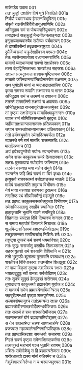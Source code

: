 मार्कण्डेय उवाच	001  
ततः क्रुद्धो दशग्रीवः प्रिये पुत्रे निपातिते	001a  
निर्ययौ रथमास्थाय हेमरत्नविभूषितम्	001c  
संवृतो राक्षसैर्घोरैर्विविधायुधपाणिभिः	002a  
अभिदुद्राव रामं स पोथयन्हरियूथपान्	002c  
तमाद्रवन्तं सङ्क्रुद्धं मैन्दनीलनलाङ्गदाः	003a  
हनूमाञ्जाम्बवांश्चैव ससैन्याः पर्यवारयन्	003c  
ते दशग्रीवसैन्यं तदृक्षवानरयूथपाः	004a  
द्रुमैर्विध्वंसयां चक्रुर्दशग्रीवस्य पश्यतः	004c  
ततः स्वसैन्यमालोक्य वध्यमानमरातिभिः	005a  
मायावी व्यदधान्मायां रावणो राक्षसेश्वरः	005c  
तस्य देहाद्विनिष्क्रान्ताः शतशोऽथ सहस्रशः	006a  
राक्षसाः प्रत्यदृश्यन्त शरशक्त्यृष्टिपाणयः	006c  
तान्रामो जघ्निवान्सर्वान्दिव्येनास्त्रेण राक्षसान्	007a  
अथ भूयोऽपि मायां स व्यदधाद्राक्षसाधिपः	007c  
कृत्वा रामस्य रूपाणि लक्ष्मणस्य च भारत	008a  
अभिदुद्राव रामं च लक्ष्मणं च दशाननः	008c  
ततस्ते राममर्छन्तो लक्ष्मणं च क्षपाचराः	009a  
अभिपेतुस्तदा राजन्प्रगृहीतोच्चकार्मुकाः	009c  
तां दृष्ट्वा राक्षसेन्द्रस्य मायामिक्ष्वाकुनन्दनः	010a  
उवाच रामं सौमित्रिरसम्भ्रान्तो बृहद्वचः	010c  
जहीमान्राक्षसान्पापानात्मनः प्रतिरूपकान्	011a  
जघान रामस्तांश्चान्यानात्मनः प्रतिरूपकान्	011c  
ततो हर्यश्वयुक्तेन रथेनादित्यवर्चसा	012a  
उपतस्थे रणे रामं मातलिः शक्रसारथिः	012c  
मातलिरुवाच	013  
अयं हर्यश्वयुग्जैत्रो मघोनः स्यन्दनोत्तमः	013a  
अनेन शक्रः काकुत्स्थ समरे दैत्यदानवान्	013c  
शतशः पुरुषव्याघ्र रथोदारेण जघ्निवान्	013e  
तदनेन नरव्याघ्र मया यत्तेन संयुगे	014a  
स्यन्दनेन जहि क्षिप्रं रावणं मा चिरं कृथाः	014c  
इत्युक्तो राघवस्तथ्यं वचोऽशङ्कत मातलेः	015a  
मायेयं राक्षसस्येति तमुवाच विभीषणः	015c  
नेयं माया नरव्याघ्र रावणस्य दुरात्मनः	016a  
तदातिष्ठ रथं शीघ्रमिममैन्द्रं महाद्युते	016c  
ततः प्रहृष्टः काकुत्स्थस्तथेत्युक्त्वा विभीषणम्	017a  
रथेनाभिपपाताशु दशग्रीवं रुषान्वितः	017c  
हाहाकृतानि भूतानि रावणे समभिद्रुते	018a  
सिंहनादाः सपटहा दिवि दिव्याश्च नानदन्	018c  
स रामाय महाघोरं विससर्ज निशाचरः	019a  
शूलमिन्द्राशनिप्रख्यं ब्रह्मदण्डमिवोद्यतम्	019c  
तच्छूलमन्तरा रामश्चिच्छेद निशितैः शरैः	020a  
तद्दृष्ट्वा दुष्करं कर्म रावणं भयमाविशत्	020c  
ततः क्रुद्धः ससर्जाशु दशग्रीवः शिताञ्शरान्	021a  
सहस्रायुतशो रामे शस्त्राणि विविधानि च	021c  
ततो भुशुण्डीः शूलांश्च मुसलानि परश्वधान्	022a  
शक्तीश्च विविधाकाराः शतघ्नीश्च शितक्षुराः	022c  
तां मायां विकृतां दृष्ट्वा दशग्रीवस्य रक्षसः	023a  
भयात्प्रदुद्रुवुः सर्वे वानराः सर्वतोदिशम्	023c  
ततः सुपत्रं सुमुखं हेमपुङ्खं शरोत्तमम्	024a  
तूणादादाय काकुत्स्थो ब्रह्मास्त्रेण युयोज ह	024c  
तं बाणवर्यं रामेण ब्रह्मास्त्रेणाभिमन्त्रितम्	025a  
जहृषुर्देवगन्धर्वा दृष्ट्वा शक्रपुरोगमाः	025c  
अल्पावशेषमायुश्च ततोऽमन्यन्त रक्षसः	026a  
ब्रह्मास्त्रोदीरणाच्छत्रोर्देवगन्धर्वकिन्नराः	026c  
ततः ससर्ज तं रामः शरमप्रतिमौजसम्	027a  
रावणान्तकरं घोरं ब्रह्मदण्डमिवोद्यतम्	027c  
स तेन राक्षसश्रेष्ठः सरथः साश्वसारथिः	028a  
प्रजज्वाल महाज्वालेनाग्निनाभिपरिष्कृतः	028c  
ततः प्रहृष्टास्त्रिदशाः सगन्धर्वाः सचारणाः	029a  
निहतं रावणं दृष्ट्वा रामेणाक्लिष्टकर्मणा	029c  
तत्यजुस्तं महाभागं पञ्च भूतानि रावणम्	030a  
भ्रंशितः सर्वलोकेषु स हि ब्रह्मास्त्रतेजसा	030c  
शरीरधातवो ह्यस्य मांसं रुधिरमेव च	031a  
नेशुर्ब्रह्मास्त्रनिर्दग्धा न च भस्माप्यदृश्यत	031c  
